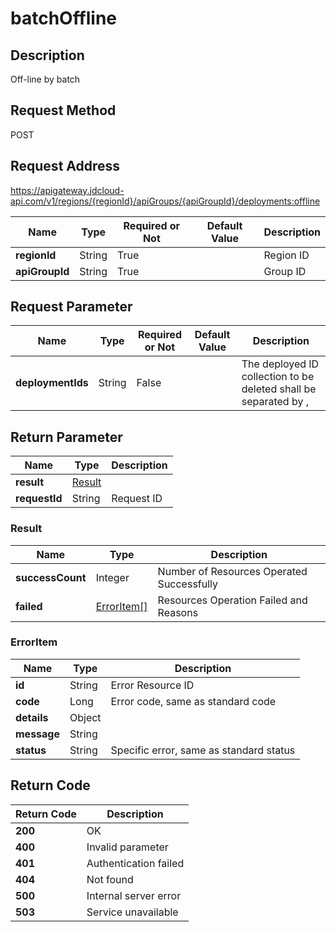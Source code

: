# batchOffline


## Description
Off-line by batch

## Request Method
POST

## Request Address
https://apigateway.jdcloud-api.com/v1/regions/{regionId}/apiGroups/{apiGroupId}/deployments:offline

|Name|Type|Required or Not|Default Value|Description|
|---|---|---|---|---|
|**regionId**|String|True| |Region ID|
|**apiGroupId**|String|True| |Group ID|

## Request Parameter
|Name|Type|Required or Not|Default Value|Description|
|---|---|---|---|---|
|**deploymentIds**|String|False| |The deployed ID collection to be deleted shall be separated by ,|


## Return Parameter
|Name|Type|Description|
|---|---|---|
|**result**|[Result](batchoffline#result)| |
|**requestId**|String|Request ID|

### <div id="result">Result</div>
|Name|Type|Description|
|---|---|---|
|**successCount**|Integer|Number of Resources Operated Successfully|
|**failed**|[ErrorItem[]](batchoffline#erroritem)|Resources Operation Failed and Reasons|
### <div id="erroritem">ErrorItem</div>
|Name|Type|Description|
|---|---|---|
|**id**|String|Error Resource ID|
|**code**|Long|Error code, same as standard code|
|**details**|Object| |
|**message**|String| |
|**status**|String|Specific error, same as standard status|

## Return Code
|Return Code|Description|
|---|---|
|**200**|OK|
|**400**|Invalid parameter|
|**401**|Authentication failed|
|**404**|Not found|
|**500**|Internal server error|
|**503**|Service unavailable|
